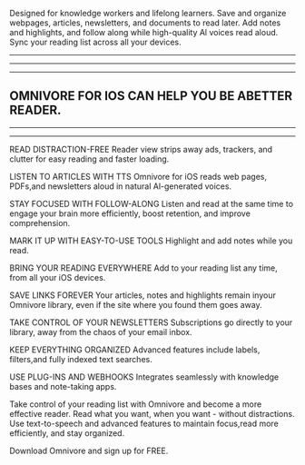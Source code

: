 Designed for knowledge workers and lifelong learners. Save and organize webpages, articles, newsletters, and documents to read later. Add notes and highlights, and follow along while high-quality Al voices read aloud. Sync your reading list across all your devices.

------------------------------------
------------------------------------
------------------
OMNIVORE FOR IOS CAN HELP YOU BE ABETTER READER.
------------------------------------
------------------------------------
------------------

READ DISTRACTION-FREE
Reader view strips away ads, trackers, and clutter for easy reading and faster loading.


LISTEN TO ARTICLES WITH TTS
Omnivore for iOS reads web pages, PDFs,and newsletters aloud in natural Al-generated voices.


STAY FOCUSED WITH FOLLOW-ALONG
Listen and read at the same time to engage your brain more efficiently, boost retention, and improve comprehension.


MARK IT UP WITH EASY-TO-USE TOOLS
Highlight and add notes while you read.


BRING YOUR READING EVERYWHERE
Add to your reading list any time, from all your iOS devices.


SAVE LINKS FOREVER
Your articles, notes and highlights remain inyour Omnivore library, even if the site where you found them goes away.


TAKE CONTROL OF YOUR NEWSLETTERS
Subscriptions go directly to your library, away from the chaos of your email inbox.


KEEP EVERYTHING ORGANIZED
Advanced features include labels, filters,and fully indexed text searches.


USE PLUG-INS AND WEBHOOKS
Integrates seamlessly with knowledge bases and note-taking apps.


Take control of your reading list with Omnivore and become a more effective reader. Read what you want, when you want - without distractions. Use text-to-speech and advanced features to maintain focus,read more efficiently, and stay organized.


Download Omnivore and sign up for FREE.
